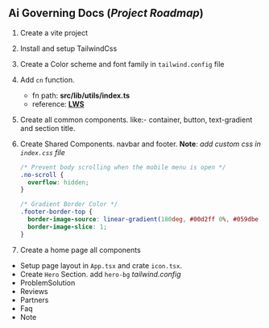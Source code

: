 ## Ai Governing Docs (**_Project Roadmap_**)

1. Create a vite project
2. Install and setup TailwindCss
3. Create a Color scheme and font family in `tailwind.config` file
4. Add `cn` function.
   - fn path: **src/lib/utils/index.ts**
   - reference: [**LWS**](https://youtu.be/y7DrXkGj7AU)
5. Create all common components. like:- container, button, text-gradient and section title.
6. Create Shared Components. navbar and footer.
   **Note**: _add custom css in `index.css` file_

   ```css
   /* Prevent body scrolling when the mobile menu is open */
   .no-scroll {
     overflow: hidden;
   }

   /* Gradient Border Color */
   .footer-border-top {
     border-image-source: linear-gradient(180deg, #00d2ff 0%, #059dbe 100%);
     border-image-slice: 1;
   }
   ```

7. Create a home page all components
  - Setup page layout in `App.tsx` and crate `icon.tsx`.
  - Create `Hero` Section. add `hero-bg` _tailwind.config_
  - ProblemSolution
  - Reviews
  - Partners
  - Faq
  - Note
